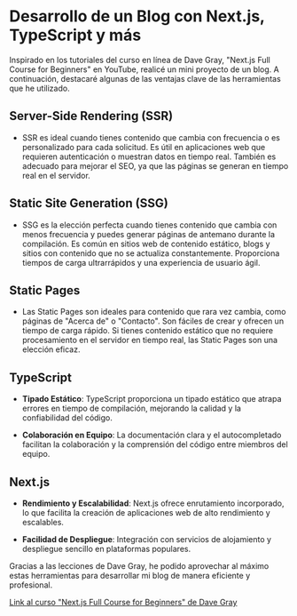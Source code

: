 # Desarrollo de un Blog con Next.js, TypeScript y más

Inspirado en los tutoriales del curso en línea de Dave Gray, "Next.js Full Course for Beginners" en YouTube, realicé un mini proyecto de un blog. A continuación, destacaré algunas de las ventajas clave de las herramientas que he utilizado.

## Server-Side Rendering (SSR)

- SSR es ideal cuando tienes contenido que cambia con frecuencia o es personalizado para cada solicitud. Es útil en aplicaciones web que requieren autenticación o muestran datos en tiempo real. También es adecuado para mejorar el SEO, ya que las páginas se generan en tiempo real en el servidor.

## Static Site Generation (SSG)

- SSG es la elección perfecta cuando tienes contenido que cambia con menos frecuencia y puedes generar páginas de antemano durante la compilación. Es común en sitios web de contenido estático, blogs y sitios con contenido que no se actualiza constantemente. Proporciona tiempos de carga ultrarrápidos y una experiencia de usuario ágil.

## Static Pages

- Las Static Pages son ideales para contenido que rara vez cambia, como páginas de "Acerca de" o "Contacto". Son fáciles de crear y ofrecen un tiempo de carga rápido. Si tienes contenido estático que no requiere procesamiento en el servidor en tiempo real, las Static Pages son una elección eficaz.

## TypeScript

- **Tipado Estático**: TypeScript proporciona un tipado estático que atrapa errores en tiempo de compilación, mejorando la calidad y la confiabilidad del código.

- **Colaboración en Equipo**: La documentación clara y el autocompletado facilitan la colaboración y la comprensión del código entre miembros del equipo.

## Next.js

- **Rendimiento y Escalabilidad**: Next.js ofrece enrutamiento incorporado, lo que facilita la creación de aplicaciones web de alto rendimiento y escalables.

- **Facilidad de Despliegue**: Integración con servicios de alojamiento y despliegue sencillo en plataformas populares.

Gracias a las lecciones de Dave Gray, he podido aprovechar al máximo estas herramientas para desarrollar mi blog de manera eficiente y profesional.

[Link al curso "Next.js Full Course for Beginners" de Dave Gray](https://www.youtube.com/watch?v=843nec-IvW0&t=11915s)
